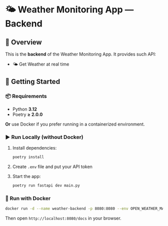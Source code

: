 # **🌤 Weather Monitoring App — Backend**

## 🧭 Overview

This is the **backend** of the Weather Monitoring App. It provides such API:

- 🌤 Get Weather at real time

## 🚀 Getting Started

### 📦 Requirements

- Python **3.12**
- Poetry **≥ 2.0.0**

**Or** use Docker if you prefer running in a containerized environment.

### ▶️ Run Locally (without Docker)

1. Install dependencies:

    ```bash
    poetry install
    ```

2. Create `.env` file and put your API token

3. Start the app:

    ```bash
    poetry run fastapi dev main.py
    ```

### 🐳 Run with Docker

```bash
docker run -d --name weather-backend -p 8080:8080 --env OPEN_WEATHER_MAP_TOKEN="your_actual_token" ebob/weather-backend:latest
```

Then open `http://localhost:8080/docs` in your browser.
